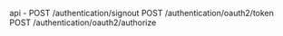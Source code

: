 api - 
POST /authentication/signout
POST /authentication/oauth2/token
POST /authentication/oauth2/authorize